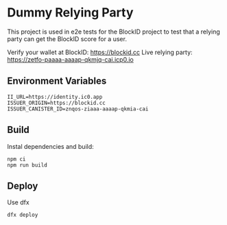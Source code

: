 # Dummy Relying Party

This project is used in e2e tests for the BlockID project to test that a relying party can get the BlockID score for a user.

Verify your wallet at BlockID: https://blockid.cc
Live relying party: https://zetfo-paaaa-aaaap-qkmjq-cai.icp0.io

## Environment Variables

```
II_URL=https://identity.ic0.app
ISSUER_ORIGIN=https://blockid.cc
ISSUER_CANISTER_ID=znqos-ziaaa-aaaap-qkmia-cai
```


## Build

Instal dependencies and build:

```
npm ci
npm run build
```

## Deploy

Use dfx

```
dfx deploy
```

